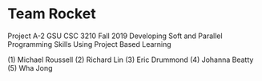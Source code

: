 # Team Rocket
Project A-2
GSU CSC 3210 Fall 2019
Developing Soft and Parallel Programming Skills Using
Project Based Learning

(1) Michael Roussell
(2) Richard Lin
(3) Eric Drummond
(4) Johanna Beatty
(5) Wha Jong
